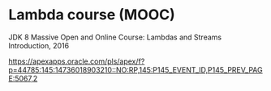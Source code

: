 # Lambda course (MOOC)

JDK 8 Massive Open and Online Course: Lambdas and Streams Introduction, 2016

https://apexapps.oracle.com/pls/apex/f?p=44785:145:14736018903210::NO:RP,145:P145_EVENT_ID,P145_PREV_PAGE:5067,2
